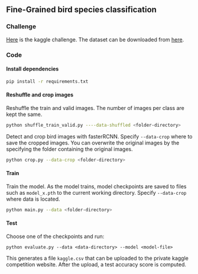 ## Fine-Grained bird species classification

### Challenge
[Here](https://www.kaggle.com/c/mva-recvis-2020/leaderboard) is the kaggle challenge. The dataset can be downloaded from [here](https://www.kaggle.com/c/mva-recvis-2020/data).

### Code

#### Install dependencies

```bash
pip install -r requirements.txt
```

#### Reshuffle and crop images
Reshuffle the train and valid images. The number of images per class are kept the same.
```bash
python shuffle_train_valid.py ----data-shuffled <folder-directory>
```

Detect and crop bird images with fasterRCNN. Specify ```--data-crop``` where to save the cropped images.
You can overwrite the original images by the specifying the folder containing the original images.
```bash
python crop.py --data-crop <folder-directory>
```

#### Train
Train the model. As the model trains, model checkpoints are saved to files such as `model_x.pth` to the current working directory.
Specify ```--data-crop``` where data is located.
```bash
python main.py --data <folder-directory>
```

#### Test


Choose one of the checkpoints and run:

```
python evaluate.py --data <data-directory> --model <model-file>
```

This generates a file `kaggle.csv` that can be uploaded to the private kaggle competition website. After the upload,
a test accuracy score is computed. 


